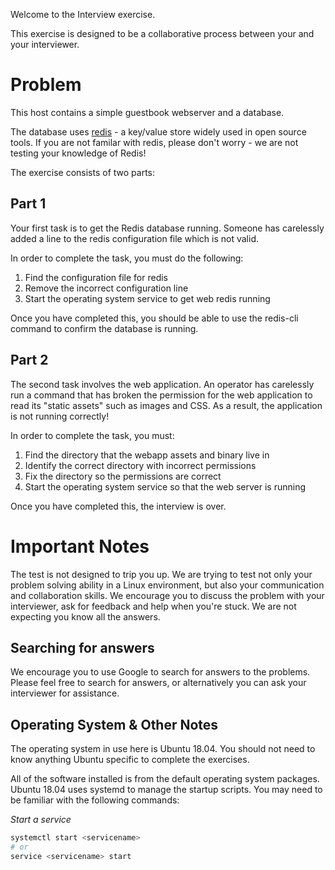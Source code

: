 Welcome to the Interview exercise.

This exercise is designed to be a collaborative process between your and your interviewer.

# Problem

This host contains a simple guestbook webserver and a database.

The database uses [redis](https://redis.io/) - a key/value store widely used in open source tools. If you are not familar with redis, please don't worry - we are not testing your knowledge of Redis!

The exercise consists of two parts:

## Part 1

Your first task is to get the Redis database running. Someone has carelessly added a line to the redis configuration file which is not valid.

In order to complete the task, you must do the following:

  1. Find the configuration file for redis
  2. Remove the incorrect configuration line
  3. Start the operating system service to get web redis running


Once you have completed this, you should be able to use the redis-cli command to confirm the database is running.


## Part 2

The second task involves the web application. An operator has carelessly run a command that has broken the permission for the web application to read its "static assets" such as images and CSS. As a result, the application is not running correctly!

In order to complete the task, you must:

  1. Find the directory that the webapp assets and binary live in
  2. Identify the correct directory with incorrect permissions
  3. Fix the directory so the permissions are correct
  4. Start the operating system service so that the web server is running


Once you have completed this, the interview is over.

# Important Notes

The test is not designed to trip you up. We are trying to test not only your problem solving ability in a Linux environment, but also your communication and collaboration skills. We encourage you to discuss the problem with your interviewer, ask for feedback and help when you're stuck. We are not expecting you know all the answers.

## Searching for answers

We encourage you to use Google to search for answers to the problems. Please feel free to search for answers, or alternatively you can ask your interviewer for assistance.

## Operating System & Other Notes

The operating system in use here is Ubuntu 18.04. You should not need to know anything Ubuntu specific to complete the exercises.

All of the software installed is from the default operating system packages. Ubuntu 18.04 uses systemd to manage the startup scripts. You may need to be familiar with the following commands:

*Start a service*

```bash
systemctl start <servicename>
# or
service <servicename> start
```




